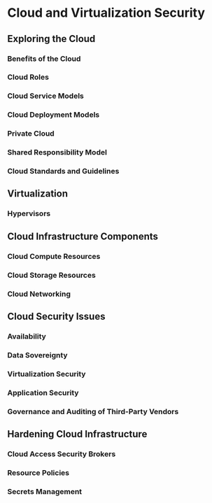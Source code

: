 # Cloud and Virtualization Security

## Exploring the Cloud
### Benefits of the Cloud
### Cloud Roles
### Cloud Service Models
### Cloud Deployment Models
### Private Cloud
### Shared Responsibility Model
### Cloud Standards and Guidelines

## Virtualization
### Hypervisors

## Cloud Infrastructure Components
### Cloud Compute Resources
### Cloud Storage Resources
### Cloud Networking

## Cloud Security Issues
### Availability
### Data Sovereignty
### Virtualization Security
### Application Security
### Governance and Auditing of Third-Party Vendors

## Hardening Cloud Infrastructure
### Cloud Access Security Brokers
### Resource Policies
### Secrets Management
